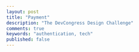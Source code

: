 ```yaml
---
layout: post
title: "Payment"
description: "The DevCongress Design Challenge"
comments: true
keywords: "authentication, tech"
published: false
---
```


